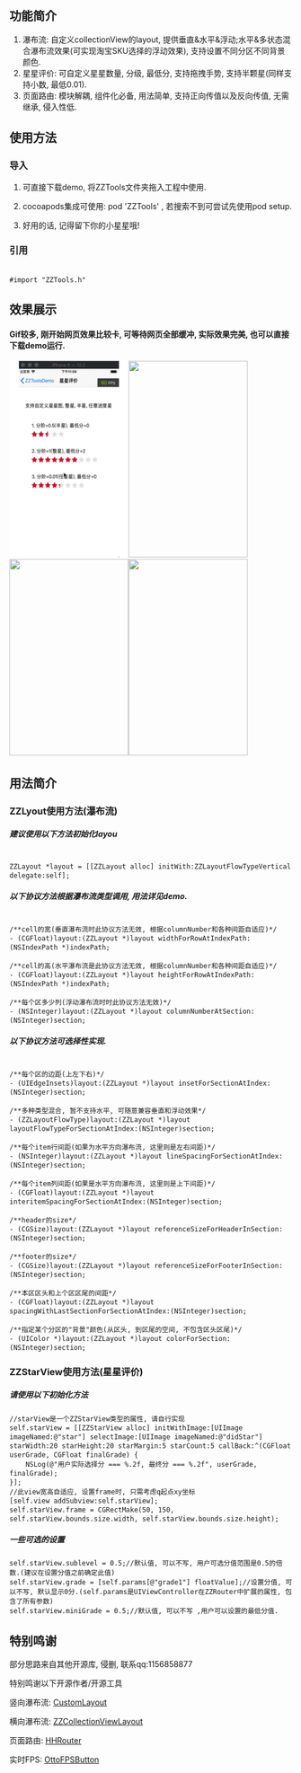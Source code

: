 ## 功能简介
1. 瀑布流:     自定义collectionView的layout, 提供垂直&amp;水平&amp;浮动;水平&amp;多状态混合瀑布流效果(可实现淘宝SKU选择的浮动效果), 支持设置不同分区不同背景颜色.
2. 星星评价:  可自定义星星数量, 分级, 最低分, 支持拖拽手势, 支持半颗星(同样支持小数, 最低0.01).
3. 页面路由:  模块解耦, 组件化必备, 用法简单, 支持正向传值以及反向传值, 无需继承, 侵入性低.

## 使用方法

### 导入
1. 可直接下载demo, 将ZZTools文件夹拖入工程中使用.

2. cocoapods集成可使用: pod 'ZZTools' , 若搜索不到可尝试先使用pod setup.

3. 好用的话, 记得留下你的小星星哦!

### 引用
```

#import "ZZTools.h"

```

## 效果展示

#### Gif较多, 刚开始网页效果比较卡, 可等待网页全部缓冲, 实际效果完美,  也可以直接下载demo运行.

<img src="https://github.com/An-iOSer/ZZResources/blob/master/ZZResources/ZZStarView/%E6%98%9F%E6%98%9F%E8%AF%84%E4%BB%B7.gif" width="212" height="350"><img src="https://github.com/An-iOSer/ZZResources/blob/master/ZZResources/ZZLayout/%E5%9E%82%E7%9B%B4.gif" width="212" height="350"><img src="https://github.com/An-iOSer/ZZResources/blob/master/ZZResources/ZZLayout/%E6%B5%AE%E5%8A%A8.gif" width="212" height="350"><img src="https://github.com/An-iOSer/ZZResources/blob/master/ZZResources/ZZLayout/%E6%B7%B7%E5%90%88.GIF" width="212" height="350">

## 用法简介

### ZZLyout使用方法(瀑布流)

##### 建议使用以下方法初始化layou

```

ZZLayout *layout = [[ZZLayout alloc] initWith:ZZLayoutFlowTypeVertical delegate:self];

```
##### 以下协议方法根据瀑布流类型调用, 用法详见demo.
```

/**cell的宽(垂直瀑布流时此协议方法无效, 根据columnNumber和各种间距自适应)*/
- (CGFloat)layout:(ZZLayout *)layout widthForRowAtIndexPath:(NSIndexPath *)indexPath;

/**cell的高(水平瀑布流是此协议方法无效, 根据columnNumber和各种间距自适应)*/
- (CGFloat)layout:(ZZLayout *)layout heightForRowAtIndexPath:(NSIndexPath *)indexPath;

/**每个区多少列(浮动瀑布流时时此协议方法无效)*/
- (NSInteger)layout:(ZZLayout *)layout columnNumberAtSection:(NSInteger)section;

```

##### 以下协议方法可选择性实现.
```

/**每个区的边距(上左下右)*/
- (UIEdgeInsets)layout:(ZZLayout *)layout insetForSectionAtIndex:(NSInteger)section;

/**多种类型混合, 暂不支持水平, 可随意兼容垂直和浮动效果*/
- (ZZLayoutFlowType)layout:(ZZLayout *)layout layoutFlowTypeForSectionAtIndex:(NSInteger)section;

/**每个item行间距(如果为水平方向瀑布流, 这里则是左右间距)*/
- (NSInteger)layout:(ZZLayout *)layout lineSpacingForSectionAtIndex:(NSInteger)section;

/**每个item列间距(如果是水平方向瀑布流, 这里则是上下间距)*/
- (CGFloat)layout:(ZZLayout *)layout interitemSpacingForSectionAtIndex:(NSInteger)section;

/**header的size*/
- (CGSize)layout:(ZZLayout *)layout referenceSizeForHeaderInSection:(NSInteger)section;

/**footer的size*/
- (CGSize)layout:(ZZLayout *)layout referenceSizeForFooterInSection:(NSInteger)section;

/**本区区头和上个区区尾的间距*/
- (CGFloat)layout:(ZZLayout *)layout spacingWithLastSectionForSectionAtIndex:(NSInteger)section;

/**指定某个分区的"背景"颜色(从区头, 到区尾的空间, 不包含区头区尾)*/
- (UIColor *)layout:(ZZLayout *)layout colorForSection:(NSInteger)section;

```

### ZZStarView使用方法(星星评价)

##### 请使用以下初始化方法
```
//starView是一个ZZStarView类型的属性, 请自行实现
self.starView = [[ZZStarView alloc] initWithImage:[UIImage imageNamed:@"star"] selectImage:[UIImage imageNamed:@"didStar"] starWidth:20 starHeight:20 starMargin:5 starCount:5 callBack:^(CGFloat userGrade, CGFloat finalGrade) {
    NSLog(@"用户实际选择分 === %.2f, 最终分 === %.2f", userGrade, finalGrade);
}];
//此view宽高自适应, 设置frame时, 只需考虑q起点xy坐标
[self.view addSubview:self.starView];
self.starView.frame = CGRectMake(50, 150, self.starView.bounds.size.width, self.starView.bounds.size.height);
```

##### 一些可选的设置
```
self.starView.sublevel = 0.5;//默认值, 可以不写, 用户可选分值范围是0.5的倍数.(建议在设置分值之前确定此值)
self.starView.grade = [self.params[@"grade1"] floatValue];//设置分值, 可以不写, 默认显示0分.(self.params是UIViewController在ZZRouter中扩展的属性, 包含了所有参数)
self.starView.miniGrade = 0.5;//默认值, 可以不写 ,用户可以设置的最低分值.
```

## 特别鸣谢

部分思路来自其他开源库, 侵删, 联系qq:1156858877

特别鸣谢以下开源作者/开源工具

竖向瀑布流: [CustomLayout](https://github.com/JiWuChao/CustomLayout)

横向瀑布流: [ZZCollectionViewLayout](https://github.com/ZhouZhengzz/ZZCollectionViewLayout)

页面路由: [HHRouter](https://github.com/lightory/HHRouter)

实时FPS: [OttoFPSButton](https://github.com/WuOtto/OttoFPSButton)
